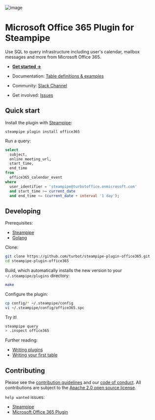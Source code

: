 ![image](https://hub.steampipe.io/images/plugins/turbot/office365-social-graphic.png)

# Microsoft Office 365 Plugin for Steampipe

Use SQL to query infrastructure including user's calendar, mailbox messages and more from Microsoft Office 365.

- **[Get started →](https://hub.steampipe.io/plugins/turbot/office365)**
- Documentation: [Table definitions & examples](https://hub.steampipe.io/plugins/turbot/office365/tables)

- Community: [Slack Channel](https://steampipe.io/community/join)
- Get involved: [Issues](https://github.com/turbot/steampipe-plugin-office365/issues)

## Quick start

Install the plugin with [Steampipe](https://steampipe.io):

```shell
steampipe plugin install office365
```

Run a query:

```sql
select
  subject,
  online_meeting_url,
  start_time,
  end_time
from
  office365_calendar_event
where
  user_identifier = 'steampipe@turbotoffice.onmicrosoft.com'
  and start_time >= current_date
  and end_time <= (current_date + interval '1 day');
```

## Developing

Prerequisites:

- [Steampipe](https://steampipe.io/downloads)
- [Golang](https://golang.org/doc/install)

Clone:

```sh
git clone https://github.com/turbot/steampipe-plugin-office365.git
cd steampipe-plugin-office365
```

Build, which automatically installs the new version to your `~/.steampipe/plugins` directory:

```sh
make
```

Configure the plugin:

```bash
cp config/* ~/.steampipe/config
vi ~/.steampipe/config/office365.spc
```

Try it!

```sh
steampipe query
> .inspect office365
```

Further reading:

- [Writing plugins](https://steampipe.io/docs/develop/writing-plugins)
- [Writing your first table](https://steampipe.io/docs/develop/writing-your-first-table)

## Contributing

Please see the [contribution guidelines](https://github.com/turbot/steampipe/blob/main/CONTRIBUTING.md) and our [code of conduct](https://github.com/turbot/steampipe/blob/main/CODE_OF_CONDUCT.md). All contributions are subject to the [Apache 2.0 open source license](https://github.com/turbot/steampipe-plugin-office365/blob/main/LICENSE).

`help wanted` issues:

- [Steampipe](https://github.com/turbot/steampipe/labels/help%20wanted)
- [Microsoft Office 365 Plugin](https://github.com/turbot/steampipe-plugin-office365/labels/help%20wanted)
